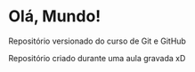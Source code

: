 # Olá, Mundo!

Repositório versionado do curso de Git e GitHub

Repositório criado durante uma aula gravada xD
